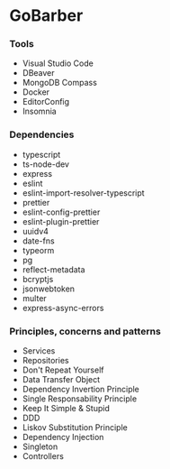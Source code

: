 # GoBarber

### Tools
- Visual Studio Code
- DBeaver
- MongoDB Compass
- Docker
- EditorConfig
- Insomnia

### Dependencies
- typescript
- ts-node-dev
- express
- eslint
- eslint-import-resolver-typescript
- prettier
- eslint-config-prettier
- eslint-plugin-prettier
- uuidv4
- date-fns
- typeorm
- pg
- reflect-metadata
- bcryptjs
- jsonwebtoken
- multer
- express-async-errors

### Principles, concerns and patterns
- Services
- Repositories
- Don't Repeat Yourself
- Data Transfer Object
- Dependency Invertion Principle
- Single Responsability Principle
- Keep It Simple & Stupid
- DDD
- Liskov Substitution Principle
- Dependency Injection
- Singleton
- Controllers

